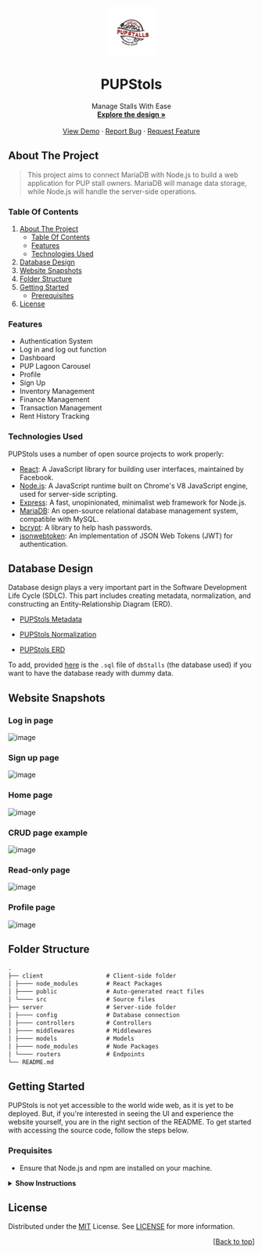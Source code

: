 <a id="readme-top"></a>

<div align="center">
  <a href="https://github.com/krislette/pup-stalls">
    <img src="client/src/assets/pup-stalls-logo.png" alt="Logo" width="100" height="100">
  </a>

  <h1 align="center">PUPStols</h1>
  <p align="center">
    Manage Stalls With Ease
    <br />
    <a href="#database-design"><strong>Explore the design »</strong></a>
    <br />
    <br />
    <a href="#demo">View Demo</a>
    ·
    <a href="https://github.com/krislette/jeepney-navigation/issues">Report Bug</a>
    ·
    <a href="https://github.com/krislette/jeepney-navigation/issues">Request Feature</a>
  </p>
</div>

<!-- <div align="center">
  <img id="demo" src="https://github.com/krislette/jeepney-navigation/assets/143507354/5df67d7a-e259-41dd-9430-09e3ca9a199a" alt="Demo" width="800">
</div> -->

## About The Project

> This project aims to connect MariaDB with Node.js 
> to build a web application for PUP stall owners. 
> MariaDB will manage data storage, while Node.js will handle 
> the server-side operations.

### Table Of Contents
<ol>
  <li>
    <a href="#about-the-project">About The Project</a>
    <ul>
      <li><a href="#table-of-contents">Table Of Contents</a></li>
      <li><a href="#features">Features</a></li>
      <li><a href="#technologies-used">Technologies Used</a></li>
    </ul>
  </li>
  <li>
    <a href="#database-design">Database Design</a>
  </li>
  <li>
    <a href="#application-snapshots">Website Snapshots</a>
  </li>
  <li>
    <a href="#folder-structure">Folder Structure</a>
  </li>
  <li>
    <a href="#installation">Getting Started</a>
    <ul>
      <li><a href="#prerequisites">Prerequisites</a></li>
    </ul>
  </li>
  <li>
    <a href="#license">License</a>
  </li>
</ol> 

### Features
- Authentication System
- Log in and log out function
- Dashboard
- PUP Lagoon Carousel
- Profile
- Sign Up
- Inventory Management
- Finance Management
- Transaction Management
- Rent History Tracking

### Technologies Used

PUPStols uses a number of open source projects to work properly:

- [React](https://react.dev/): A JavaScript library for building user interfaces, maintained by Facebook.
- [Node.js](https://nodejs.org/en): A JavaScript runtime built on Chrome's V8 JavaScript engine, used for server-side scripting.
- [Express](https://expressjs.com/): A fast, unopinionated, minimalist web framework for Node.js.
- [MariaDB](https://mariadb.org/): An open-source relational database management system, compatible with MySQL.
- [bcrypt](https://www.npmjs.com/package/bcrypt): A library to help hash passwords.
- [jsonwebtoken](https://www.npmjs.com/package/jsonwebtoken): An implementation of JSON Web Tokens (JWT) for authentication.

## Database Design
Database design plays a very important part in the Software Development Life Cycle (SDLC). This part includes creating metadata, normalization, and constructing an Entity-Relationship Diagram (ERD).

- [PUPStols Metadata](https://drive.google.com/file/d/1UBAPrvSfFIW2WUNqS5b-kiP3ZzwysLKH/view?usp=sharing)

- [PUPStols Normalization](https://docs.google.com/spreadsheets/d/1WO5OKFjlz0yTrVRhVDeLzsTTGsUBFzDk/edit?usp=drive_link&ouid=110674875045139190778&rtpof=true&sd=true)

- [PUPStols ERD](https://drive.google.com/file/d/1bBlRUzZ9ulnMjQjbUQo2Ej92lAeqAjNu/view?usp=drive_link)

To add, provided [here](https://drive.google.com/file/d/1P2I2Az3IUgq-aQCmdNX28bRDJkf_ARUN/view?usp=drive_link) is the `.sql` file of `dbStalls` (the database used) if you want to have the database ready with dummy data.

## Website Snapshots

### Log in page
![image](https://github.com/krislette/pup-stalls/assets/143507354/aa6cc189-d51b-422f-a0a3-22bba975d3ee)

### Sign up page
![image](https://github.com/krislette/pup-stalls/assets/143507354/39986853-775d-4871-819e-ad54c8bb2638)

### Home page
![image](https://github.com/krislette/pup-stalls/assets/143507354/3776f6ed-b9c7-463c-a44e-48d5baeec502)

### CRUD page example
![image](https://github.com/krislette/pup-stalls/assets/143507354/c7f039ed-6f3f-473e-b443-3b489c30363b)

### Read-only page
![image](https://github.com/krislette/pup-stalls/assets/143507354/9c457b28-e96d-47f1-ae85-3efa7a577a59)

### Profile page
![image](https://github.com/krislette/pup-stalls/assets/143507354/0308a343-3ae0-4d1c-9c3c-3394dba8c2b1)

## Folder Structure

    .
    ├── client                  # Client-side folder
    │ ├──── node_modules        # React Packages
    │ ├──── public              # Auto-generated react files
    │ └──── src                 # Source files
    ├── server                  # Server-side folder
    │ ├──── config              # Database connection
    │ ├──── controllers         # Controllers 
    │ ├──── middlewares         # Middlewares
    │ ├──── models              # Models
    │ ├──── node_modules        # Node Packages
    │ └──── routers             # Endpoints
    └── README.md


## Getting Started
PUPStols is not yet accessible to the world wide web, as it is yet to be deployed. But, if you're interested in seeing the UI and experience the website yourself, you are in the right section of the README. To get started with accessing the source code, follow the steps below.

### Prequisites

- Ensure that Node.js and npm are installed on your machine.

<details>
<summary><b>Show Instructions</b></summary>

1. You can fork this repository, or you can also clone this repository directly on your local machine.

2. After cloning the repository on your local machine, access it on any IDE.

    > After opening the project, you should see all the files listed on 
    > the [Folder Structure](#Folder-Structure), but without the `.env` for the server-side code.

3. Install dependencies using,

    ```bash
    npm install
    ```

3. Create a .env on the server folder and type the code below. Make sure to replace `YOUR_DB_PASSWORD_HERE` with your actual **MariaDB/MySQL/Any RDBMS password**.

    ```bash
    DATABASE_PASSWORD="YOUR_DB_PASSWORD_HERE"
    ```

3. Configure the database connection in `server/config/db.js` as per your MariaDB/MySQL/Any RDBMS database environment.

4. To install the required dependencies for the **client** folder, see [`package.json`](https://github.com/krislette/pup-stalls/blob/main/client/package.json)

5. To install the required dependencies for the **server** folder, see [`package.json`](https://github.com/krislette/pup-stalls/blob/main/server/package.json)


4. Run the server on `/server`.

    ```bash
    node server.js
    ```

5. With nodemon, you can run the server using,

    ```bash
    npm run server
    ```

6. Run the client on `/client`.

    ```bash
    npm start
    ```

</details>

## License
Distributed under the [MIT](https://choosealicense.com/licenses/mit/) License. See [LICENSE](LICENSE) for more information.

<p align="right">[<a href="#readme-top">Back to top</a>]</p>